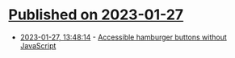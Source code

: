 # [Published on 2023-01-27](index.md)

* [2023-01-27, 13:48:14](https://news.ycombinator.com/item?id=34545943) - [Accessible hamburger buttons without JavaScript](https://www.pausly.app/blog/accessible-hamburger-buttons-without-javascript)
